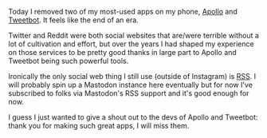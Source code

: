 Today I removed two of my most-used apps on my phone, [Apollo](https://apolloapp.io/) and [Tweetbot](https://tapbots.com/tweetbot/). It feels like the end of an era. 

Twitter and Reddit were both social websites that are/were terrible without a lot of cultivation and effort, but over the years I had shaped my experience on those services to be pretty good thanks in large part to Apollo and Tweetbot being such powerful tools. 

Ironically the only social web thing I still use (outside of Instagram) is [RSS](https://feedbin.com/). I will probably spin up a Mastodon instance here eventually but for now I've subscribed to folks via Mastodon's RSS support and it's good enough for now.

I guess I just wanted to give a shout out to the devs of Apollo and Tweetbot: thank you for making such great apps, I will miss them.
